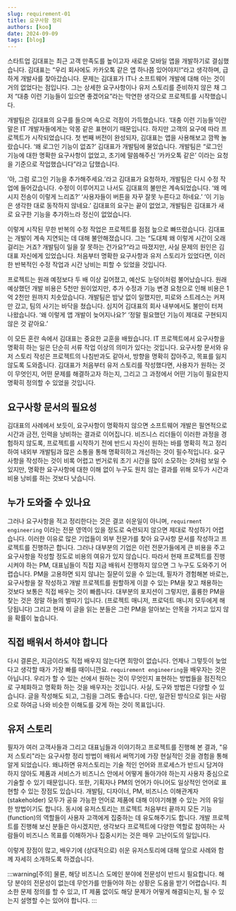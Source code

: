```yaml
---
slug: requirement-01
title: 요구사항 정리
authors: [koo]
date: 2024-09-09
tags: [blog]
---
```


스타트업 김대표는 최근 고객 만족도를 높이고자 새로운 모바일 앱을 개발하기로 결심했습니다. 김대표는 “우리 회사에도 카카오톡 같은 앱 하나쯤 있어야지!“라고 생각하며, 급하게 개발사를 찾아갔습니다. 문제는 김대표가 IT나 소프트웨어 개발에 대해 아는 것이 거의 없었다는 점입니다. 그는 상세한 요구사항이나 유저 스토리를 준비하지 않은 채 그저 “대충 이런 기능들이 있으면 좋겠어요”라는 막연한 생각으로 프로젝트를 시작했습니다.

개발팀은 김대표의 요구를 들으며 속으로 걱정이 가득했습니다. ‘대충 이런 기능들’이란 말은 IT 개발자들에게는 악몽 같은 표현이기 때문입니다. 하지만 고객의 요구에 따라 프로젝트가 시작되었습니다. 첫 번째 버전이 완성되자, 김대표는 앱을 사용해보고 깜짝 놀랐습니다. ‘왜 로그인 기능이 없죠?’ 김대표가 개발팀에 물었습니다. 개발팀은 “로그인 기능에 대한 명확한 요구사항이 없었고, 초기에 말씀해주신 ‘카카오톡 같은’ 이라는 요청을 기준으로 작업했습니다”라고 답했습니다.

’아, 그럼 로그인 기능을 추가해주세요.’라고 김대표가 요청하자, 개발팀은 다시 수정 작업에 들어갔습니다. 수정이 이루어지고 나서도 김대표의 불만은 계속되었습니다. ‘왜 메시지 전송이 이렇게 느리죠?’ ‘사용자들이 버튼을 자꾸 잘못 누른다고 하네요.’ ‘이 기능은 생각한 대로 동작하지 않네요.’ 김대표의 요구는 끝이 없었고, 개발팀은 김대표가 새로 요구한 기능을 추가하느라 정신이 없었습니다.

이렇게 시작된 무한 반복의 수정 작업은 프로젝트를 점점 늪으로 빠뜨렸습니다. 김대표는 개발이 계속 지연되는 데 대해 불안해졌습니다. 그는 “도대체 왜 이렇게 시간이 오래 걸리는 거죠? 개발팀이 일을 잘 못하는 건가요?“라고 따졌지만, 사실 문제의 원인은 김대표 자신에게 있었습니다. 처음부터 명확한 요구사항과 유저 스토리가 있었다면, 이러한 반복적인 수정 작업과 시간 낭비는 피할 수 있었을 것입니다.

프로젝트는 원래 예정보다 두 배 이상 길어졌고, 예산도 눈덩이처럼 불어났습니다. 원래 예상했던 개발 비용은 5천만 원이었지만, 추가 수정과 기능 변경 요청으로 인해 비용은 1억 2천만 원까지 치솟았습니다. 개발팀은 밤낮 없이 일했지만, 피로와 스트레스는 커져만 갔고, 팀의 사기는 바닥을 쳤습니다. 심지어 김대표의 회사 내부에서도 불만이 터져 나왔습니다. ‘왜 이렇게 앱 개발이 늦어지나요?’ ‘정말 필요했던 기능이 제대로 구현되지 않은 것 같아요.’

이 모든 혼란 속에서 김대표는 중요한 교훈을 배웠습니다. IT 프로젝트에서 요구사항을 명확히 하는 일은 단순히 서류 작업 이상의 의미가 있다는 것입니다. 요구사항 문서와 유저 스토리 작성은 프로젝트의 나침반과도 같아서, 방향을 명확히 잡아주고, 목표를 잃지 않도록 도와줍니다. 김대표가 처음부터 유저 스토리를 작성했다면, 사용자가 원하는 것이 무엇인지, 어떤 문제를 해결하고자 하는지, 그리고 그 과정에서 어떤 기능이 필요한지 명확히 정의할 수 있었을 것입니다.

## 요구사항 문서의 필요성

김대표의 사례에서 보듯이, 요구사항이 명확하지 않으면 소프트웨어 개발은 필연적으로 시간과 금전, 인력을 낭비하는 결과로 이어집니다. 비즈니스 리더들이 이러한 과정을 경험하지 않도록, 프로젝트를 시작하기 전에 반드시 자신이 원하는 바를 명확히 적고 정리하여 내외부 개발팀과 많은 소통을 통해 명확히하고 개선하는 것이 필수적입니다. 요구사항을 작성하는 것이 비록 어렵고 번거로워 초기 시간을 많이 소모하는 것처럼 보일 수 있지만, 명확한 요구사항에 대한 이해 없이 누구도 원치 않는 결과를 위해 모두가 시간과 비용 낭비를 하는 것보다 낫습니다.

## 누가 도와줄 수 있나요

그러나 요구사항을 적고 정리한다는 것은 결코 쉬운일이 아니며, `requirment engineering` 이라는 전문 영역이 있을 정도로 숙련되지 않으면 제대로 작성하기 어렵습니다. 이러한 이유로 많은 기업들이 외부 전문가를 찾아 요구사항 문서를 작성하고 프로젝트를 진행하곤 합니다. 그러나 대부분의 기업은 이런 전문가들에게 큰 비용을 주고 요구사항을 작성할 정도로 비용의 여유가 있지 않습니다. 따라서 현재 프로젝트를 진행시켜야 하는 PM, 대표님들이 직접 지금 배워서 진행하지 않으면 그 누구도 도와주기 어렵습니다. PM을 고용하면 되지 않냐는 질문이 있을 수 있는데, 필자가 경험해본 바로는, 요구사항을 잘 작성하고 개발 프로젝트를 원할하게 이끌 수 있는 PM을 찾고 채용하는 것보다 보통은 직접 배우는 것이 빠릅니다. 대부분의 포지션이 그렇지만, 훌륭한 PM을 찾는 것은 정말 하늘의 별따기 입니다. (프로젝트 매니저, 프로덕트 매니저 모두에게 해당됩니다) 그리고 현재 이 글을 읽는 분들은 그런 PM을 알아보는 안목을 가지고 있지 않을 확률이 높습니다.

## 직접 배워서 하셔야 합니다

다시 결론은, 지금이라도 직접 배우지 않는다면 희망이 없습니다. 언제나 그렇듯이 늦었다고 생각할 때가 가장 빠를 때이니깐요. `requirement engineering`을 배우자는 것은 아닙니다. 우리가 할 수 있는 선에서 원하는 것이 무엇인지 표현하는 방법들을 점진적으로 구체화하고 명확화 하는 것을 배우자는 것입니다. 사실, 도구와 방법은 다양할 수 있습니다. 글을 작성해도 되고, 그림을 그려도 좋습니다. 다만, 일관된 방식으로 읽는 사람으로 하여금 나와 비슷한 이해도를 갖게 하는 것이 목표입니다.

## 유저 스토리

필자가 여러 고객사들과 그리고 대표님들과 이야기하고 프로젝트를 진행해 본 결과, "유저 스토리"라는 요구사항 정리 방법이 배워서 써먹기에 가장 현실적인 것을 경험을 통해 알게 되었습니다. 왜냐하면 유저스토리는 기술 적인 언어와 프로세스가 반드시 담겨야 하지 않아도 제품과 서비스가 비즈니스 안에서 어떻게 돌아가야 하는지 사용자 중심으로 기술할 수 있기 때문입니다. 또한, 기획자나 PM의 언어가 아니어도 일상적인 언어로 표현할 수 있는 장점도 있습니다. 개발팀, 디자이너, PM, 비즈니스 이해관계자(stakeholder) 모두가 공유 가능한 언어로 제품에 대해 이야기해볼 수 있는 거의 유일한 방법이기도 합니다. 동시에 유저스토리는 프로젝트 처음부터 끝까지 모든 기능(function)의 역할들이 사용자 고객에게 집중하는 데 유도해주기도 합니다. 개발 프로젝트를 진행해 보신 분들은 아시겠지만, 생각보다 프로젝트에 다양한 역할로 참여하는 사람들이 비즈니스 목표를 이해하거나 집중시키는 것은 매우 고난이도의 일입니다.

이렇게 장점이 많고, 배우기에 (상대적으로) 쉬운 유저스토리에 대해 앞으로 사례와 함께 자세히 소개하도록 하겠습니다.

:::warning[주의]
물론, 해당 비즈니스 도메인 분야에 전문성이 반드시 필요합니다. 해당 분야의 전문성이 없는데 무언가를 만들어야 하는 상황은 도움을 받기 어렵습니다. 최소한 문제 정의를 할 수 있고, IT 제품 없이도 해당 문제가 어떻게 해결되는지, 될 수 있는지 설명할 수는 있어야 합니다.
:::
